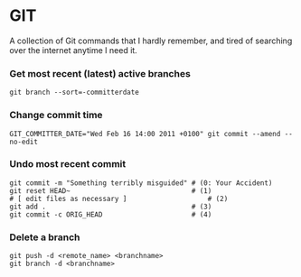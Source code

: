 # GIT
A collection of Git commands that I hardly remember, and tired of searching over the internet anytime I need it.

### Get most recent (latest) active branches

```
git branch --sort=-committerdate
```

### Change commit time

```
GIT_COMMITTER_DATE="Wed Feb 16 14:00 2011 +0100" git commit --amend --no-edit
```

### Undo most recent commit
```
git commit -m "Something terribly misguided" # (0: Your Accident)
git reset HEAD~                              # (1)
# [ edit files as necessary ]                    # (2)
git add .                                    # (3)
git commit -c ORIG_HEAD                      # (4)
```

### Delete a branch
```
git push -d <remote_name> <branchname>
git branch -d <branchname>
```
